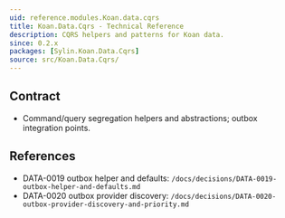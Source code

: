 ```yaml
---
uid: reference.modules.Koan.data.cqrs
title: Koan.Data.Cqrs - Technical Reference
description: CQRS helpers and patterns for Koan data.
since: 0.2.x
packages: [Sylin.Koan.Data.Cqrs]
source: src/Koan.Data.Cqrs/
---
```


## Contract

- Command/query segregation helpers and abstractions; outbox integration points.

## References

- DATA-0019 outbox helper and defaults: `/docs/decisions/DATA-0019-outbox-helper-and-defaults.md`
- DATA-0020 outbox provider discovery: `/docs/decisions/DATA-0020-outbox-provider-discovery-and-priority.md`
